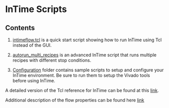 # InTime Scripts

## Contents

1. [intimeflow.tcl](intimeflow.tcl) is a quick start script showing how to run InTime using Tcl instead of the GUI.

2. [autorun_multi_recipes](autorun_multi_recipes) is an advanced InTime script that runs multiple recipes with different stop conditions. 

3. [Configuration](configuration/) folder contains sample scripts to setup and configure your InTime environment. Be sure to run them to setup the Vivado tools before using InTime. 

A detailed version of the Tcl reference for InTime can be found at this [link](https://support.plunify.com/en/doc/intime-doc/tcl-command-reference/).

Additional description of the flow properties can be found here [link](https://docs.plunify.com/intime/flow_properties.html)
